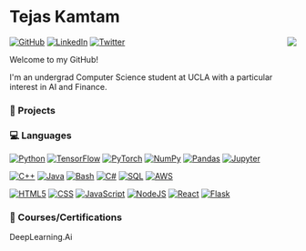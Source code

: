 # Tejas Kamtam
<img align="right" src="https://github-readme-stats.vercel.app/api?username=tejaskamtam">

[![GitHub](https://img.shields.io/badge/-Github-000?style=for-the-badge&logo=Github&logoColor=white)](https://github.com/tejaskamtam)
[![LinkedIn](https://img.shields.io/badge/-LinkedIn-blue?style=for-the-badge&logo=Linkedin&logoColor=blue&color=gainsboro)](https://www.linkedin.com/in/tejaskamtam/)
[![Twitter](https://img.shields.io/badge/-Twitter-blue?style=for-the-badge&logo=Twitter&logoColor=white)](https://twitter.com/tejaskamtam)

Welcome to my GitHub!

I'm an undergrad Computer Science student at UCLA with a particular interest in AI and Finance.

### 🔭 Projects

### 💻 Languages

[![Python](https://img.shields.io/badge/-Python-306998?style=for-the-badge&logo=python&logoColor=white)](https://www.python.org/)
[![TensorFlow](https://img.shields.io/badge/-TensorFlow-FF6F00?style=for-the-badge&logo=tensorflow&logoColor=white)](https://www.tensorflow.org/)
[![PyTorch](https://img.shields.io/badge/-PyTorch-EE4C2C?style=for-the-badge&logo=pytorch&logoColor=white)](https://pytorch.org/)
[![NumPy](https://img.shields.io/badge/-numpy-4D77CF?style=for-the-badge&logo=numpy&logoColor=white)](https://numpy.org/)
[![Pandas](https://img.shields.io/badge/-Pandas-150458?style=for-the-badge&logo=pandas&logoColor=white)](https://pandas.pydata.org/)
[![Jupyter](https://img.shields.io/badge/-jupyter-767677?style=for-the-badge&logo=jupyter&logoColor=orange)](https://jupyter.org/)

[![C++](https://img.shields.io/badge/-c%2b%2b-teal?style=for-the-badge&logo=c%2b%2b&logoColor=white)](https://www.cplusplus.com/)
[![Java](https://img.shields.io/badge/-Java-f89820?style=for-the-badge&logo=java&logoColor=black)](https://www.cplusplus.com/)
[![Bash](https://img.shields.io/badge/-Bash-eee?style=for-the-badge&logo=gnu-bash&logoColor=293137)](https://www.gnu.org/software/bash/)
[![C#](https://img.shields.io/badge/-C%23-684D95?style=for-the-badge&logo=C-sharp&logoColor=white)](https://docs.microsoft.com/en-us/dotnet/csharp/)
[![SQL](https://img.shields.io/badge/-SQL-darkred?style=for-the-badge&logo=mysql&logoColor=white)](https://azure.microsoft.com/en-us/services/mysql/#overview)
[![AWS](https://img.shields.io/badge/-AWS-FF9900?style=for-the-badge&logo=amazonaws&logoColor=black)](https://azure.microsoft.com/en-us/services/mysql/#overview)

[![HTML5](https://img.shields.io/badge/-html-e34c26?style=for-the-badge&logo=html5&logoColor=white)](https://developer.mozilla.org/en-US/docs/Web/HTML)
[![CSS](https://img.shields.io/badge/-CSS-2965f1?style=for-the-badge&logo=css3&logoColor=white)](https://developer.mozilla.org/en-US/docs/Web/CSS)
[![JavaScript](https://img.shields.io/badge/-JavaScript-f0db4f?style=for-the-badge&logo=javascript&logoColor=white)](https://developer.mozilla.org/en-US/docs/Web/JavaScript)
[![NodeJS](https://img.shields.io/badge/-Nodejs-3C873A?style=for-the-badge&logo=node.js&logoColor=white)](https://nodejs.org/en/)
[![React](https://img.shields.io/badge/-React-61DBFB?style=for-the-badge&logo=react&logoColor=black)](https://reactjs.org/)
[![Flask](https://img.shields.io/badge/-flask-222222?style=for-the-badge&logo=flask&logoColor=white)](https://jupyter.org/)

### 🌱 Courses/Certifications
<a src="https://coursera.org/share/fec125f4285f2b721732ceadb86743b7">DeepLearning.Ai</a>
<!--
**tejaskamtam/tejaskamtam** is a ✨ _special_ ✨ repository because its `README.md` (this file) appears on your GitHub profile.

Here are some ideas to get you started:

- ⏳ I’m currently working on ...
- 🌱 I’m currently learning ...
- 👯 I’m looking to collaborate on ...
- 🤔 I’m looking for help with ...
- 💬 Ask me about ...
- 📫 How to reach me: ...
- 😄 Pronouns: ...
- ⚡ Fun fact: ...
-->

